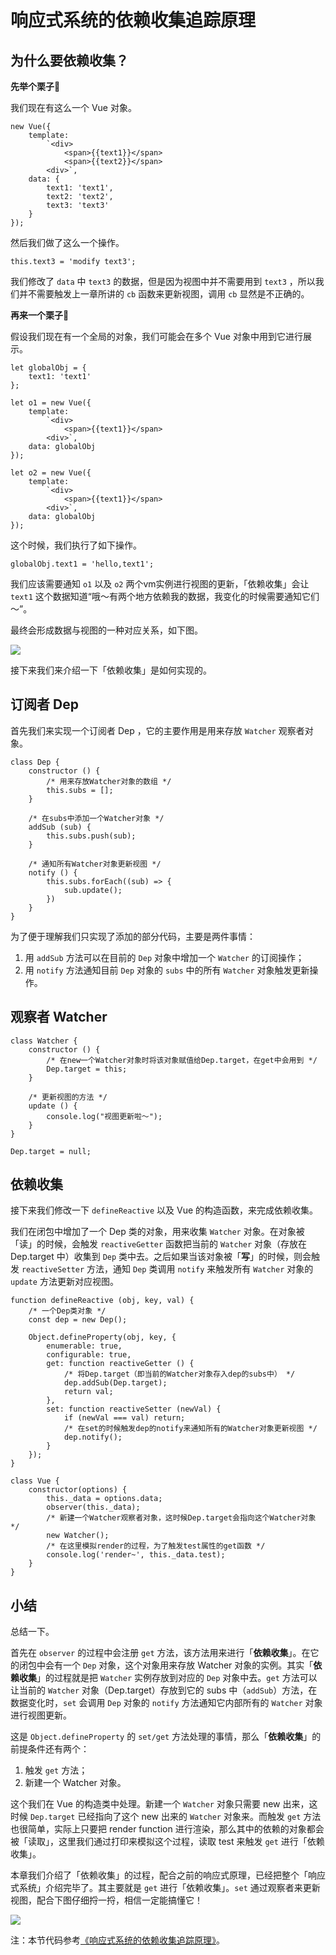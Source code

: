 # 响应式系统的依赖收集追踪原理

## 为什么要依赖收集？

**先举个栗子🌰**

我们现在有这么一个 Vue 对象。

    new Vue({
        template: 
            `<div>
                <span>{{text1}}</span> 
                <span>{{text2}}</span> 
            <div>`,
        data: {
            text1: 'text1',
            text2: 'text2',
            text3: 'text3'
        }
    });
    

然后我们做了这么一个操作。

    this.text3 = 'modify text3';
    

我们修改了 `data` 中 `text3` 的数据，但是因为视图中并不需要用到 `text3` ，所以我们并不需要触发上一章所讲的 `cb` 函数来更新视图，调用 `cb` 显然是不正确的。

**再来一个栗子🌰**

假设我们现在有一个全局的对象，我们可能会在多个 Vue 对象中用到它进行展示。

    let globalObj = {
        text1: 'text1'
    };
    
    let o1 = new Vue({
        template:
            `<div>
                <span>{{text1}}</span> 
            <div>`,
        data: globalObj
    });
    
    let o2 = new Vue({
        template:
            `<div>
                <span>{{text1}}</span> 
            <div>`,
        data: globalObj
    });
    

这个时候，我们执行了如下操作。

    globalObj.text1 = 'hello,text1';
    

我们应该需要通知 `o1` 以及 `o2` 两个vm实例进行视图的更新，「依赖收集」会让 `text1` 这个数据知道“哦～有两个地方依赖我的数据，我变化的时候需要通知它们～”。

最终会形成数据与视图的一种对应关系，如下图。

![](https://p1-jj.byteimg.com/tos-cn-i-t2oaga2asx/gold-user-assets/2018/1/5/160c4572fdd738f2~tplv-t2oaga2asx-image.image)

接下来我们来介绍一下「依赖收集」是如何实现的。

## 订阅者 Dep

首先我们来实现一个订阅者 Dep ，它的主要作用是用来存放 `Watcher` 观察者对象。

    class Dep {
        constructor () {
            /* 用来存放Watcher对象的数组 */
            this.subs = [];
        }
    
        /* 在subs中添加一个Watcher对象 */
        addSub (sub) {
            this.subs.push(sub);
        }
    
        /* 通知所有Watcher对象更新视图 */
        notify () {
            this.subs.forEach((sub) => {
                sub.update();
            })
        }
    }
    

为了便于理解我们只实现了添加的部分代码，主要是两件事情：

1.  用 `addSub` 方法可以在目前的 `Dep` 对象中增加一个 `Watcher` 的订阅操作；
2.  用 `notify` 方法通知目前 `Dep` 对象的 `subs` 中的所有 `Watcher` 对象触发更新操作。

## 观察者 Watcher

    class Watcher {
        constructor () {
            /* 在new一个Watcher对象时将该对象赋值给Dep.target，在get中会用到 */
            Dep.target = this;
        }
    
        /* 更新视图的方法 */
        update () {
            console.log("视图更新啦～");
        }
    }
    
    Dep.target = null;
    

## 依赖收集

接下来我们修改一下 `defineReactive` 以及 Vue 的构造函数，来完成依赖收集。

我们在闭包中增加了一个 Dep 类的对象，用来收集 `Watcher` 对象。在对象被「读」的时候，会触发 `reactiveGetter` 函数把当前的 `Watcher` 对象（存放在 Dep.target 中）收集到 `Dep` 类中去。之后如果当该对象被「**写**」的时候，则会触发 `reactiveSetter` 方法，通知 `Dep` 类调用 `notify` 来触发所有 `Watcher` 对象的 `update` 方法更新对应视图。

    function defineReactive (obj, key, val) {
        /* 一个Dep类对象 */
        const dep = new Dep();
        
        Object.defineProperty(obj, key, {
            enumerable: true,
            configurable: true,
            get: function reactiveGetter () {
                /* 将Dep.target（即当前的Watcher对象存入dep的subs中） */
                dep.addSub(Dep.target);
                return val;         
            },
            set: function reactiveSetter (newVal) {
                if (newVal === val) return;
                /* 在set的时候触发dep的notify来通知所有的Watcher对象更新视图 */
                dep.notify();
            }
        });
    }
    
    class Vue {
        constructor(options) {
            this._data = options.data;
            observer(this._data);
            /* 新建一个Watcher观察者对象，这时候Dep.target会指向这个Watcher对象 */
            new Watcher();
            /* 在这里模拟render的过程，为了触发test属性的get函数 */
            console.log('render~', this._data.test);
        }
    }
    

## 小结

总结一下。

首先在 `observer` 的过程中会注册 `get` 方法，该方法用来进行「**依赖收集**」。在它的闭包中会有一个 `Dep` 对象，这个对象用来存放 Watcher 对象的实例。其实「**依赖收集**」的过程就是把 `Watcher` 实例存放到对应的 `Dep` 对象中去。`get` 方法可以让当前的 `Watcher` 对象（Dep.target）存放到它的 subs 中（`addSub`）方法，在数据变化时，`set` 会调用 `Dep` 对象的 `notify` 方法通知它内部所有的 `Watcher` 对象进行视图更新。

这是 `Object.defineProperty` 的 `set/get` 方法处理的事情，那么「**依赖收集**」的前提条件还有两个：

1.  触发 `get` 方法；
2.  新建一个 Watcher 对象。

这个我们在 Vue 的构造类中处理。新建一个 `Watcher` 对象只需要 new 出来，这时候 `Dep.target` 已经指向了这个 new 出来的 `Watcher` 对象来。而触发 `get` 方法也很简单，实际上只要把 render function 进行渲染，那么其中的依赖的对象都会被「读取」，这里我们通过打印来模拟这个过程，读取 test 来触发 `get` 进行「依赖收集」。

本章我们介绍了「依赖收集」的过程，配合之前的响应式原理，已经把整个「响应式系统」介绍完毕了。其主要就是 `get` 进行「依赖收集」。`set` 通过观察者来更新视图，配合下图仔细捋一捋，相信一定能搞懂它！

![](https://p1-jj.byteimg.com/tos-cn-i-t2oaga2asx/gold-user-assets/2017/12/19/1606edad5ca9e23d~tplv-t2oaga2asx-image.image)

注：本节代码参考[《响应式系统的依赖收集追踪原理》](https://github.com/answershuto/VueDemo/blob/master/%E3%80%8A%E5%93%8D%E5%BA%94%E5%BC%8F%E7%B3%BB%E7%BB%9F%E7%9A%84%E4%BE%9D%E8%B5%96%E6%94%B6%E9%9B%86%E8%BF%BD%E8%B8%AA%E5%8E%9F%E7%90%86%E3%80%8B.js)。
